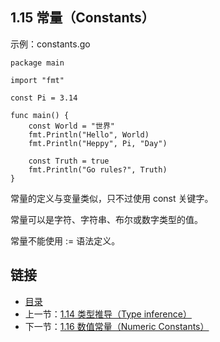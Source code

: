 ## 1.15 常量（Constants）

示例：constants.go

	package main

	import "fmt"

	const Pi = 3.14

	func main() {
		const World = "世界"
		fmt.Println("Hello", World)
		fmt.Println("Heppy", Pi, "Day")

		const Truth = true
		fmt.Println("Go rules?", Truth)
	}

常量的定义与变量类似，只不过使用 const 关键字。

常量可以是字符、字符串、布尔或数字类型的值。

常量不能使用 := 语法定义。

## 链接
* [目录](https://github.com/alpha2018/go-zh/blob/master/tour/directory.md)
* 上一节：[1.14 类型推导（Type inference）](https://github.com/alpha2018/go-zh/blob/master/tour/01.14.md)
* 下一节：[1.16 数值常量（Numeric Constants）](https://github.com/alpha2018/go-zh/blob/master/tour/01.16.md)
